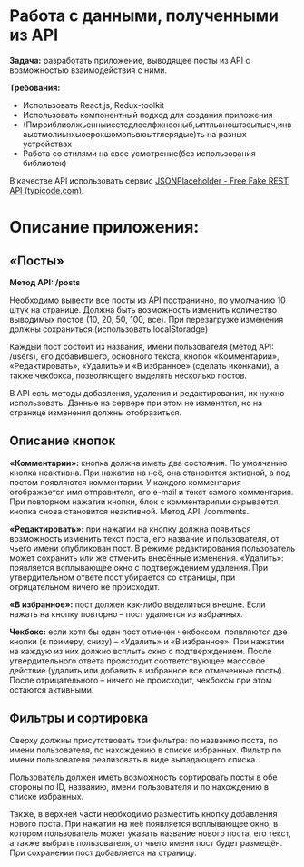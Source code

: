 # Работа с данными, полученными из API
<b>Задача:</b> разработать приложение, выводящее посты из API с возможностью взаимодействия с
ними.

<b>Требования:</b>

* Использовать React.js, Redux-toolkit
* Использовать компонентный подход для создания приложения
* (Пмроиблиолжьенныиеетедлоелфжнооныб,ыптльаноштзеытывч,инваыстмолиьнхыоерокшомопьвюытглерядые)ть на разных устройствах
* Работа со стилями на свое усмотрение(без использования библиотек)

В качестве API использовать сервис [JSONPlaceholder - Free Fake REST API (typicode.com)](https://jsonplaceholder.typicode.com).

# Описание приложения:

## «Посты»

<b>Метод API: /posts</b>

Необходимо вывести все посты из API постранично, по умолчанию 10 штук на странице. Должна
быть возможность изменить количество выводимых постов (10, 20, 50, 100, все). При перезагрузке
изменения должны сохраниться.(использовать localStoradge)

Каждый пост состоит из названия, имени пользователя (метод API: /users), его добавившего,
основного текста, кнопок «Комментарии», «Редактировать», «Удалить» и «В избранное» (сделать
иконками), а также чекбокса, позволяющего выделять несколько постов.

В API есть методы добавления, удаления и редактирования, их нужно использовать. Данные на
сервере при этом не изменятся, но на странице изменения должны отобразиться.

## Описание кнопок

<b>«Комментарии»:</b> кнопка должна иметь два состояния. По умолчанию кнопка неактивна. При
нажатии на неё, она становится активной, а под постом появляются комментарии. У каждого
комментария отображается имя отправителя, его e-mail и текст самого комментария. При
повторном нажатии кнопки, блок с комментариями скрывается, кнопка снова становится
неактивной. Метод API: /comments.

<b>«Редактировать»:</b> при нажатии на кнопку должна появиться возможность изменить текст поста,
его название и пользователя, от чьего имени опубликован пост. В режиме редактирования
пользователь может сохранить или же отменить внесённые изменения.
«Удалить»: появляется всплывающее окно с подтверждением удаления. При утвердительном
ответе пост убирается со страницы, при отрицательном ничего не происходит.

<b>«В избранное»:</b> пост должен как-либо выделиться внешне. Если нажать на кнопку повторно –
пост удаляется из избранных.

<b>Чекбокс:</b> если хотя бы один пост отмечен чекбоксом, появляются две кнопки (к примеру, снизу)
– «Удалить» и «В избранное». При нажатии на каждую из них должно всплыть окно с
подтверждением. После утвердительного ответа происходит соответствующее массовое действие
(удалить или добавить в избранное все отмеченные посты). После отрицательного – ничего не
происходит, чекбоксы при этом остаются активными.

## Фильтры и сортировка

Сверху должны присутствовать три фильтра: по названию поста, по имени пользователя, по
нахождению в списке избранных. Фильтр по имени пользователя реализовать в виде выпадающего
списка.

Пользователь должен иметь возможность сортировать посты в обе стороны по ID, названию,
имени пользователя и по нахождению в списке избранных.

Также, в верхней части необходимо разместить кнопку добавления нового поста. При нажатии
на неё появляется всплывающее окно, в котором пользователь может указать название нового
поста, его текст, а также выбрать пользователя, от чьего имени пост будет размещён. При
сохранении пост добавляется на страницу.
